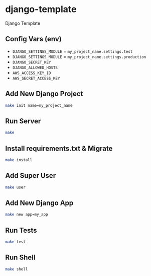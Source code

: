 # django-template
Django Template


## Config Vars (env)
- `DJANGO_SETTINGS_MODULE` = `my_project_name.settings.test`
- `DJANGO_SETTINGS_MODULE` = `my_project_name.settings.production`
- `DJANGO_SECRET_KEY`
- `DJANGO_ALLOWED_HOSTS`
- `AWS_ACCESS_KEY_ID`
- `AWS_SECRET_ACCESS_KEY`


## Add New Django Project
```bash
make init name=my_project_name
```


## Run Server
```bash
make
```


## Install requirements.txt & Migrate
```bash
make install
```


## Add Super User
```bash
make user
```


## Add New Django App
```bash
make new app=my_app
```


## Run Tests
```bash
make test
```


## Run Shell
```bash
make shell
```
